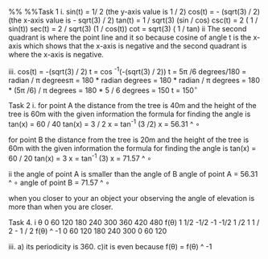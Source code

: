 %%  %%Task 1
i. sin(t) = 1/ 2 (the y-axis value is 1 / 2)
   cos(t) = - (sqrt(3) / 2) (the x-axis value is - sqrt(3) / 2)
   tan(t) = 1 / sqrt(3) (sin / cos)
   csc(t) = 2 ( 1 / sin(t))
   sec(t) = 2 / sqrt(3) (1 / cos(t))
   cot = sqrt(3) ( 1 / tan)
ii The second quadrant is where the point line and it so because cosine of angle t is the x-axis which shows that the x-axis  is negative and the second quadrant is where the x-axis is negative.

iii. cos(t) = -(sqrt(3) / 2)
  t  = cos <sup>-1</sup>(-(sqrt(3) / 2))
  t = 5π /6
degrees/180 = radian / π
degreesπ = 180 * radian
degrees = 180 * radian / π
degrees = 180 * (5π /6) / π
degrees = 180 * 5 / 6
degrees = 150
t = 150<sup>∘</sup> 

Task 2
i. for point A the distance from the tree is 40m and the height of the tree is 60m with the given information the formula for finding the angle is
tan(x) = 60 / 40
tan(x) = 3 / 2
x = tan<sup>-1</sup> (3 /2)
x = 56.31 ^ ∘

for point B the distance from the tree is 20m and the height of the tree is 60m with the given information the formula for finding the angle is
tan(x) = 60 / 20
tan(x) = 3 
x = tan<sup>-1</sup> (3)
x = 71.57 ^ ∘

ii the angle of point A is smaller than the angle of B
angle of point A = 56.31 ^ ∘
angle of point B = 71.57 ^ ∘

when you closer to your an object your observing the angle of  elevation is more than when you are closer.


Task 4.
i 
θ                0       60       120        180     240       300          360        420             480
f(θ)             1        1/2      -1/2     -1        -1/2        1 /2       1             1 / 2          - 1 / 2
f(θ) ^ -1     0         60     120        180     240         300         0             60                120


iii. a)  its periodicity is 360.
c)it is even because f(θ) = f(θ) ^ -1